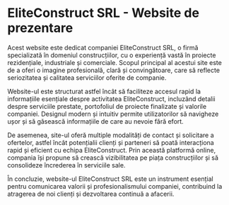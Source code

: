 # EliteConstruct SRL - Website de prezentare

Acest website este dedicat companiei EliteConstruct SRL, o firmă specializată în domeniul construcțiilor, cu o experiență vastă în proiecte rezidențiale, industriale și comerciale. Scopul principal al acestui site este de a oferi o imagine profesională, clară și convingătoare, care să reflecte seriozitatea și calitatea serviciilor oferite de companie.

Website-ul este structurat astfel încât să faciliteze accesul rapid la informațiile esențiale despre activitatea EliteConstruct, incluzând detalii despre serviciile prestate, portofoliul de proiecte finalizate și valorile companiei. Designul modern și intuitiv permite utilizatorilor să navigheze ușor și să găsească informațiile de care au nevoie fără efort.

De asemenea, site-ul oferă multiple modalități de contact și solicitare a ofertelor, astfel încât potențialii clienți și parteneri să poată interacționa rapid și eficient cu echipa EliteConstruct. Prin această platformă online, compania își propune să crească vizibilitatea pe piața construcțiilor și să consolideze încrederea în serviciile sale.

În concluzie, website-ul EliteConstruct SRL este un instrument esențial pentru comunicarea valorii și profesionalismului companiei, contribuind la atragerea de noi clienți și dezvoltarea continuă a afacerii.
